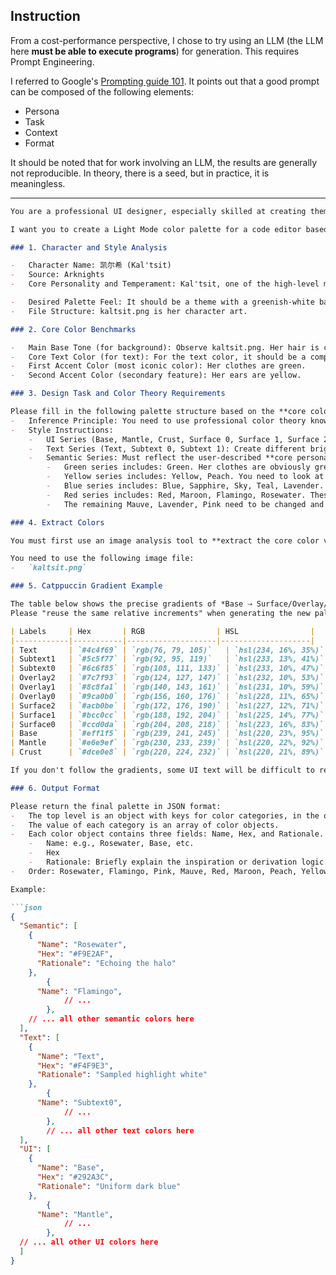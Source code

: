 ## Instruction

From a cost-performance perspective, I chose to try using an LLM (the LLM here **must be able to execute programs**) for generation. This requires Prompt Engineering.

I referred to Google's [Prompting guide 101](https://services.google.com/fh/files/misc/gemini-for-google-workspace-prompting-guide-101.pdf). It points out that a good prompt can be composed of the following elements:

-   Persona
-   Task
-   Context
-   Format

It should be noted that for work involving an LLM, the results are generally not reproducible. In theory, there is a seed, but in practice, it is meaningless.

---

```md
You are a professional UI designer, especially skilled at creating themes for developer tools that have an emotional connection and visual consistency.

I want you to create a Light Mode color palette for a code editor based on the core color scheme of an anime character. This palette must strictly follow the naming structure specified below.

### 1. Character and Style Analysis

-   Character Name: 凯尔希 (Kal'tsit)
-   Source: Arknights
-   Core Personality and Temperament: Kal'tsit, one of the high-level managers of Rhodes Island, and the leader of the Rhodes Island medical project. She has profound knowledge in fields such as metallurgy, sociology, Originium arts, archaeology, historical genealogy, economics, botany, and geology. In some of Rhodes Island's operations, she provides medical theoretical assistance and emergency medical equipment as a medical staff member, and is also an important member of Rhodes Island's strategic command system, active in various projects.

-   Desired Palette Feel: It should be a theme with a greenish-white background, complemented by the semantic colors of her clothing. The character is generally calm.
-   File Structure: kaltsit.png is her character art.

### 2. Core Color Benchmarks

-   Main Base Tone (for background): Observe kaltsit.png. Her hair is clearly a white with a green tint. Extract this white to use as the base.
-   Core Text Color (for text): For the text color, it should be a composite color of the black from her equipment, to be used as text.
-   First Accent Color (most iconic color): Her clothes are green.
-   Second Accent Color (secondary feature): Her ears are yellow.

### 3. Design Task and Color Theory Requirements

Please fill in the following palette structure based on the **core color benchmarks** above.
-   Inference Principle: You need to use professional color theory knowledge (such as adjusting saturation, brightness, finding adjacent colors, complementary colors) to generate the remaining colors based on the core colors. When all colors are combined, they must feel like they originate from the same character.
-   Style Instructions:
    -   UI Series (Base, Mantle, Crust, Surface 0, Surface 1, Surface 2, Overlay 0, Overlay 1, Overlay 2): Fine-tune based on the **main base tone (base)** to ensure comfort for long-term reading. For Surface and Overlay, the larger the number, the darker it is. For specific gradients, refer to #4. Catppuccin Gradient Example.
    -   Text Series (Text, Subtext 0, Subtext 1): Create different brightness versions based on the **core text color (text)** to ensure clear readability. For Subtext, the larger the number, the darker it is. For specific gradients, refer to #4. Catppuccin Gradient Example.
    -   Semantic Series: Must reflect the user-described **core personality and temperament**. They need to be more vivid than the base colors, but not too harsh.
        -   Green series includes: Green. Her clothes are obviously green. You can extract and analyze it from kaltsit.png, and you can change it for long-term readability.
        -   Yellow series includes: Yellow, Peach. You need to look at the character art to find the Yellow on her ears. You can darken this yellow for long-term readability. Peach can be generated using professional color theory knowledge.
        -   Blue series includes: Blue, Sapphire, Sky, Teal, Lavender. These need to be changed and generated through professional color theory knowledge. You can refer to Catppuccin - Latte, but do not copy it.
        -   Red series includes: Red, Maroon, Flamingo, Rosewater. These need to be changed and generated through professional color theory knowledge. You can refer to Catppuccin - Latte, but do not copy it.
        -   The remaining Mauve, Lavender, Pink need to be changed and generated using professional color theory knowledge. You can refer to Catppuccin - Latte, but do not copy it.

### 4. Extract Colors

You must first use an image analysis tool to **extract the core color values** from the provided image. You must not generate colors based on impressions or descriptions alone. You must use Python tools or other methods to extract colors from the specified parts.

You need to use the following image file:
-   `kaltsit.png`

### 5. Catppuccin Gradient Example

The table below shows the precise gradients of *Base ⇢ Surface/Overlay/Mantle/Crust* and *Text ⇢ Subtext* in the Latte flavor.
Please "reuse the same relative increments" when generating the new palette, but start with this character's Base / Text.

| Labels     | Hex       | RGB                | HSL                |
|------------|-----------|--------------------|--------------------|
| Text       | `#4c4f69` | `rgb(76, 79, 105)`   | `hsl(234, 16%, 35%)`|
| Subtext1   | `#5c5f77` | `rgb(92, 95, 119)`   | `hsl(233, 13%, 41%)`|
| Subtext0   | `#6c6f85` | `rgb(108, 111, 133)` | `hsl(233, 10%, 47%)`|
| Overlay2   | `#7c7f93` | `rgb(124, 127, 147)` | `hsl(232, 10%, 53%)`|
| Overlay1   | `#8c8fa1` | `rgb(140, 143, 161)` | `hsl(231, 10%, 59%)`|
| Overlay0   | `#9ca0b0` | `rgb(156, 160, 176)` | `hsl(228, 11%, 65%)`|
| Surface2   | `#acb0be` | `rgb(172, 176, 190)` | `hsl(227, 12%, 71%)`|
| Surface1   | `#bcc0cc` | `rgb(188, 192, 204)` | `hsl(225, 14%, 77%)`|
| Surface0   | `#ccd0da` | `rgb(204, 208, 218)` | `hsl(223, 16%, 83%)`|
| Base       | `#eff1f5` | `rgb(239, 241, 245)` | `hsl(220, 23%, 95%)`|
| Mantle     | `#e6e9ef` | `rgb(230, 233, 239)` | `hsl(220, 22%, 92%)`|
| Crust      | `#dce0e8` | `rgb(220, 224, 232)` | `hsl(220, 21%, 89%)`|

If you don't follow the gradients, some UI text will be difficult to read.

### 6. Output Format

Please return the final palette in JSON format:
-   The top level is an object with keys for color categories, in the order of Semantic, Text, UI.
-   The value of each category is an array of color objects.
-   Each color object contains three fields: Name, Hex, and Rationale.
    -   Name: e.g., Rosewater, Base, etc.
    -   Hex
    -   Rationale: Briefly explain the inspiration or derivation logic for this color (e.g., "Inspired by the color of a gold button, brightness increased to reflect a lively feel").
-   Order: Rosewater, Flamingo, Pink, Mauve, Red, Maroon, Peach, Yellow, Green, Teal, Sky, Sapphire, Blue, Lavender, Text, Subtext0, Subtext1, Base, Mantle, Crust, Surface0, Surface1, Surface2, Overlay0, Overlay1, Overlay2.

Example:

```json
{
  "Semantic": [
    {
      "Name": "Rosewater",
      "Hex": "#F9E2AF",
      "Rationale": "Echoing the halo"
    },
		{
      "Name": "Flamingo",
			// ...
		},
    // ... all other semantic colors here
  ],
  "Text": [
    {
      "Name": "Text",
      "Hex": "#F4F9E3",
      "Rationale": "Sampled highlight white"
    },
		{
      "Name": "Subtext0",
			// ...
		},
		// ... all other text colors here
  ],
  "UI": [
    {
      "Name": "Base",
      "Hex": "#292A3C",
      "Rationale": "Uniform dark blue"
    },
		{
      "Name": "Mantle",
			// ...
		},
  // ... all other UI colors here
  ]
}
```
